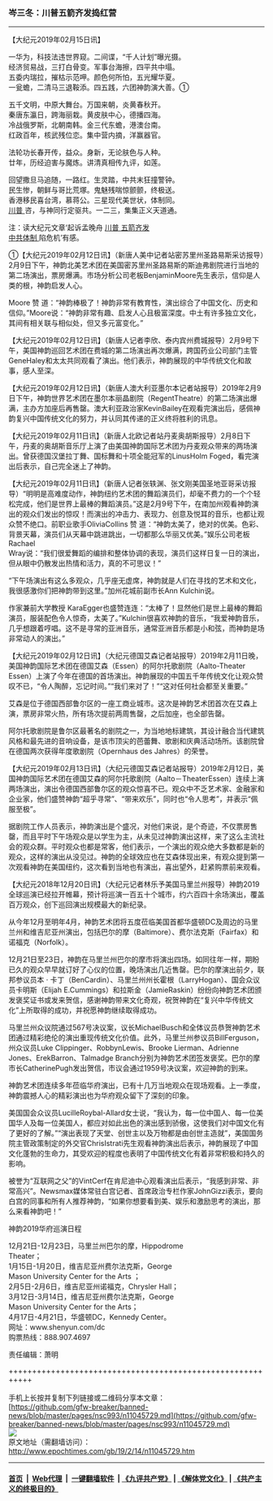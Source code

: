 ### 岑三冬：川普五箭齐发捣红营
------------------------

<p>
 【大纪元2019年02月15日讯】
</p>
<p>
 一华为，科技法违世界窥。二间谍，“千人计划”曝光摄。
 <br/>
 经济贸易战，三打白骨变。军事台海擦，四平共中塌。
 <br/>
 五委内瑞拉，摧枯示范呷。颜色何所怕，五光耀华夏。
 <br/>
 一瓮蟾，二清马三退鞍添。四五践，六团神韵演大善。①
</p>
<p>
 五千文明，中原大舞台。万国来朝，炎黄春秋开。
 <br/>
 秦唐东瀛日，跨海丽栽。黄皮肤中心，德播四海。
 <br/>
 冷战俄罗斯，北朝南韩。金三代东蟾，港澳台南。
 <br/>
 红政百年，核武残位恋。集中营内摘，洋赢器官。
</p>
<p>
 法轮功长春开传，益众。身新，无论肤色与人种。
 <br/>
 廿年，历经迫害与魔炼。讲清真相传九评，如莲。
</p>
<p>
 回望撒旦马追随，一路红。生灵踏，中共末狂撞警钟。
 <br/>
 民生惨，朝鲜与哥比荒塚。鬼魅残喘惊颤颤，终极送。
 <br/>
 香港移民喜台湾，慕蒋公。三星现代美世状，体制同。
 <br/>
 <a href="http://www.epochtimes.com/gb/tag/%E5%B7%9D%E6%99%AE.html">
  川普
 </a>
 咨，与神同行定驱共。一二三，集集正义天道通。
</p>
<p>
 注：读大纪元文章‘起诉孟晚舟
 <a href="http://www.epochtimes.com/gb/tag/%E5%B7%9D%E6%99%AE.html">
  川普
 </a>
 <a href="http://www.epochtimes.com/gb/tag/%E4%BA%94%E7%AE%AD%E9%BD%90%E5%8F%91.html">
  五箭齐发
 </a>
 <br/>
 <a href="http://www.epochtimes.com/gb/tag/%E4%B8%AD%E5%85%B1%E4%BD%93%E5%88%B6.html">
  中共体制
 </a>
 陷危机’有感。
</p>
<p>
 ①【大纪元2019年02月12日讯】（新唐人美中记者站密苏里州圣路易斯采访报导）2月9日下午，神韵北美艺术团在美国密苏里州圣路易斯的斯迪弗剧院进行当地的第二场演出，票房爆满。市场分析公司老板BenjaminMoore先生表示，信仰是人类的根，神韵启发人心。
</p>
<p>
 Moore
 <span class="s1">
  赞
 </span>
 道：“神韵棒极了！神韵非常有教育性，演出综合了中国文化、历史和信仰。”Moore说：“神韵非常有趣、启发人心且极富深度。中土有许多独立文化，其间有相关联与相似处，但又多元富变化。”
</p>
<p>
 【大纪元2019年02月12日讯】（新唐人记者李欣、泰内宾州费城报导）2月9号下午，美国神韵巡回艺术团在费城的第二场演出再次爆满，跨国药业公司部门主管GeneHaley和太太共同观看了演出。他们表示，神韵展现的中华传统文化和故事，感人至深。
</p>
<p>
 【大纪元2019年02月12日讯】（新唐人澳大利亚墨尔本记者站报导）2019年2月9日下午，神韵世界艺术团在墨尔本丽晶剧院（RegentTheatre）的第二场演出爆满，主办方加座后再售罄。澳大利亚政治家KevinBailey在观看完演出后，感佩神韵复兴中国传统文化的努力，并认同其传递的正义终将胜利的讯息。
</p>
<p>
 【大纪元2019年02月11日讯】（新唐人北欧记者站丹麦奥胡斯报导）2月8日下午，丹麦的奥胡斯音乐厅上演了由美国神韵国际艺术团为丹麦观众带来的两场演出。曾获德国汉堡拉丁舞、国标舞和十项全能冠军的LinusHolm Foged，看完演出后表示，自己完全迷上了神韵。
</p>
<p>
 【大纪元2019年02月11日讯】（新唐人记者张轶渊、张文刚美国圣地亚哥采访报导）“明明是高难度动作，神韵纽约艺术团的舞蹈演员们，却毫不费力的一个个轻松完成，他们是世界上最棒的舞蹈演员。”这是2月9号下午，在南加州观看神韵演出的观众们发出的惊叹！而演出的冲击力、表现力、创意及悦耳的音乐，也都让观众赞不绝口。前职业歌手OliviaCollins
 <span class="s1">
  赞
 </span>
 道：“神韵太美了，绝对的优美。色彩、背景天幕，演员们从天幕中跳进跳出，一切都那么华丽又优美。”娱乐公司老板 Rachael
 <br/>
 Wray说：“我们很爱舞蹈的编排和整体协调的表现，演员们这样日复一日的演出，但从眼中仍散发出热情和活力，真的不可思议！”
</p>
<p>
 “下午场演出有这么多观众，几乎座无虚席，神韵就是人们在寻找的艺术和文化，我很感激你们把神韵带到这里。”加州花城前副市长Ann Kulchin说。
</p>
<p>
 作家兼前大学教授 KaraEgger也盛赞连连：“太棒了！显然他们是世上最棒的舞蹈演员，服装配色令人惊奇，太美了。”Kulchin很喜欢神韵的音乐，“我爱神韵音乐，几乎想跟着哼唱。这不是寻常的亚洲音乐，通常亚洲音乐都是小和弦，而神韵是场非常动人的演出。”
</p>
<p>
 【大纪元2019年02月12日讯】（大纪元德国艾森记者站报导）2019年2月11日晚，美国神韵国际艺术团在德国艾森（Essen）的阿尔托歌剧院（Aalto-Theater
 <br/>
 Essen）上演了今年在德国的首场演出。神韵展现的中国五千年传统文化让观众赞叹不已，“令人陶醉，忘记时间。”“我们来对了！”“这对任何社会都至关重要。”
</p>
<p>
 艾森是位于德国西部鲁尔区的一座工商业城市。这次是神韵艺术团首次在艾森上演，票房非常火热，所有场次提前两周售罄，之后加座，也全部告罄。
</p>
<p>
 阿尔托歌剧院是鲁尔区最著名的剧院之一，为当地地标建筑，其设计融合当代建筑风格和最先进的音响设备，是该市顶尖的芭蕾舞、歌剧和庆典活动场所。该剧院曾在德国两次获得年度歌剧院（Opernhaus des Jahres）的荣誉。
</p>
<p>
 【大纪元2019年02月13日讯】（大纪元德国艾森记者站报导）2019年2月12日，美国神韵国际艺术团在德国艾森的阿尔托歌剧院（Aalto－TheaterEssen）连续上演两场演出，演出令德国西部鲁尔区的观众惊喜不已。观众中不乏艺术家、金融家和企业家，他们盛赞神韵“超乎寻常”、“带来欢乐”，同时也“令人思考”，并表示“佩服至极”。
</p>
<p>
 据剧院工作人员表示，神韵演出是个盛况，对他们来说，是个奇迹，不仅票房售罄，而且平时下午场观众是以学生为主，从未见过神韵演出这样，来了这么主流社会的观众群。平时观众也都是常客，他们表示，一个演出的观众绝大多数都是新的观众，这样的演出从没见过。神韵的全球效应也在艾森体现出来，有观众提到第一次观看神韵在美国纽约，这次看到当地也有演出，喜出望外，赶紧购票前来观看。
</p>
<p>
 【大纪元2018年12月20日讯】（大纪元记者林乐予美国马里兰州报导）神韵2019全球巡演已经拉开帷幕，预计将巡演一百五十个城市，约六百四十余场演出，覆盖百万观众，创下巡回演出规模最大的新纪录。
</p>
<p>
 从今年12月至明年4月，神韵艺术团将五度莅临美国首都华盛顿DC及周边的马里兰州和维吉尼亚州演出，包括巴尔的摩（Baltimore）、费尔法克斯（Fairfax）和诺福克（Norfolk）。
</p>
<p>
 12月21日至23日，神韵在马里兰州巴尔的摩市将演出四场。如同往年一样，期盼已久的观众早早就订好了心仪的位置，晚场演出几近售罄。巴尔的摩演出前夕，联邦参议员本
 <span class="s1">
  ‧
 </span>
 卡丁（BenCardin）、马里兰州州长霍根（LarryHogan）、国会众议员卡明斯（Elijah E.Cummings）和拉斯金（JamieRaskin）纷纷向神韵艺术团颁发褒奖证书或发来贺信，感谢神韵带来文化奇观，祝贺神韵在“复兴中华传统文化”上所取得的成功，并祝愿神韵继续取得成功。
</p>
<p>
 马里兰州众议院通过567号决议案，议长MichaelBusch和全体议员恭贺神韵艺术团通过精彩绝伦的演出重现传统文化价值。此外，马里兰州参议员BillFerguson，州众议员Luke Clippinger、RobbynLewis、Brooke Lierman、Adrienne Jones、ErekBarron、Talmadge Branch分别为神韵艺术团签发褒奖。巴尔的摩市长CatherinePugh发出贺信，市议会通过1959号决议案，欢迎神韵的到来。
</p>
<p>
 神韵艺术团连续多年莅临华府演出，已有十几万当地观众在现场观看。上一季度，神韵震撼人心的精彩演出也为华府观众留下了深刻的印象。
</p>
<p>
 美国国会众议员LucilleRoybal-Allard女士说，“我认为，每一位中国人、每一位美国华人及每一位美国人，都应对如此出色的演出感到骄傲，这使我们对中国文化有了更好的了解。”“演出表现了天堂、创世主以及万物都是由创世主造就”，美国国务院主管政策制定的外交官ChrisIstrati先生观看神韵演出后表示，神韵展现了中国文化蓬勃的生命力，其受欢迎的程度也表明了中国传统文化有着非常积极和持久的影响。
</p>
<p>
 被誉为“互联网之父”的VintCerf在肯尼迪中心观看演出后表示，“我感到非常、非常高兴”。Newsmax媒体常驻白宫记者、首席政治专栏作家JohnGizzi表示，要向白宫的同事和所有人推荐神韵，“如果你想要看到美、娱乐和激励思考的演出，那么来看神韵吧！”
</p>
<p>
 神韵2019华府巡演日程
</p>
<p>
 12月21日-12月23日，马里兰州巴尔的摩，Hippodrome
 <br/>
 Theater；
 <br/>
 1月15日-1月20日，维吉尼亚州费尔法克斯，George
 <br/>
 Mason University Center for the Arts ；
 <br/>
 2月5日-2月6日，维吉尼亚州诺福克，Chrysler Hall；
 <br/>
 3月12日-3月14日，维吉尼亚州费尔法克斯，George
 <br/>
 Mason University Center for the Arts；
 <br/>
 4月17日-4月21日，华盛顿DC，Kennedy Center。
 <br/>
 网址：www.shenyun.com/dc
 <br/>
 购票热线：888.907.4697
</p>
<p>
 责任编辑：萧明
</p>

+++++++++++++++++++++++++++++++++++++++++++++++++++++++++++<br/><br/>
手机上长按并复制下列链接或二维码分享本文章：<br/>
[https://github.com/gfw-breaker/banned-news/blob/master/pages/nsc993/n11045729.md](https://github.com/gfw-breaker/banned-news/blob/master/pages/nsc993/n11045729.md)<br/>
[<img src='https://github.com/gfw-breaker/banned-news/blob/master/pages/nsc993/n11045729.md.png'/>](https://github.com/gfw-breaker/banned-news/blob/master/pages/nsc993/n11045729.md)<br/>
原文地址（需翻墙访问）：http://www.epochtimes.com/gb/19/2/14/n11045729.htm


------------------------
#### [首页](https://github.com/gfw-breaker/banned-news/blob/master/README.md) &nbsp;|&nbsp; [Web代理](https://github.com/labour-camp/helloworld) &nbsp;|&nbsp; [一键翻墙软件](https://github.com/gfw-breaker/nogfw/blob/master/README.md) &nbsp;| [《九评共产党》](https://github.com/gfw-breaker/9ping.md/blob/master/README.md#九评之一评共产党是什么) | [《解体党文化》](https://github.com/gfw-breaker/jtdwh.md/blob/master/README.md) | [《共产主义的终极目的》](https://github.com/gfw-breaker/gczydzjmd.md/blob/master/README.md)

